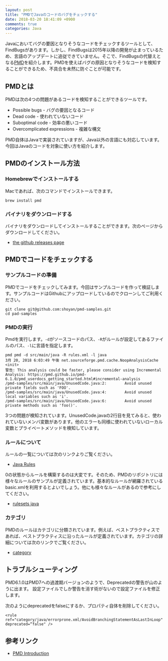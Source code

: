 ```yaml
---
layout: post
title: "PMDでJavaのコードのバグをチェックする"
date: 2018-03-20 18:41:09 +0900
comments: true
categories: Java
---
```


Javaにおいてバグの要因となりそうなコードをチェックするツールとして、FindBugsがあります。しかし、FindBugsは2015年以降の開発が止まっているため、言語のアップデートに追従できていません。そこで、FindBugsの代替えとなる<a href="https://pmd.github.io/pmd-6.1.0/index.html" target="_blank">PMD</a>を紹介します。PMDを使えばバグの原因となりそうなコードを検知することができるため、不具合を未然に防ぐことが可能です。

## PMDとは

PMDは次の4つの問題があるコードを検知することができるツールです。

* Possible bugs - バグの要因となるコード
* Dead code - 使われていないコード
* Suboptimal code - 効率の悪いコード
* Overcomplicated expressions - 複雑な構文

PMD自体はJavaで実装されていますが、Java以外の言語にも対応しています。今回はJavaのコードを対象に使い方を紹介します。

## PMDのインストール方法

### Homebrewでインストールする

Macであれば、次のコマンドでインストールできます。

```
brew install pmd
```

### バイナリをダウンロードする

バイナリをダウンロードしてインストールすることができます。次のページからダウンロードしてください。

* <a href="https://github.com/pmd/pmd/releases" target="_blank">the github releases page</a>

## PMDでコードをチェックする

### サンプルコードの準備

PMDでコードをチェックしてみます。今回はサンプルコードを作って検証します。サンプルコードはGithubにアップロードしているのでクローンしてご利用ください。

```
git clone git@github.com:shoyan/pmd-samples.git
cd pad-samples
```

### PMDの実行

Pmdを実行します。`-d`がソースコードのパス、`-R`がルールが設定してあるファイルのパス、`-l`に言語を指定します。

```
pmd pmd -d src/main/java -R rules.xml -l java
3月 20, 2018 6:03:49 午後 net.sourceforge.pmd.cache.NoopAnalysisCache <init>
警告: This analysis could be faster, please consider using Incremental Analysis: https://pmd.github.io/pmd-6.1.0/pmd_userdocs_getting_started.html#incremental-analysis
/pmd-samples/src/main/java/UnusedCode.java:2:        Avoid unused private fields such as 'FOO'.
/pmd-samples/src/main/java/UnusedCode.java:4:        Avoid unused local variables such as 'i'.
/pmd-samples/src/main/java/UnusedCode.java:6:        Avoid unused private methods such as 'foo()'.
```

3つの問題が検知されています。UnusedCode.javaの2行目を見てみると、使われていないメンバ変数があります。他のエラーも同様に使われていないローカル変数とプライベートメソッドを検知しています。


### ルールについて

ルールの一覧については次のリンクよりご覧ください。
* <a href="https://pmd.github.io/pmd-6.1.0/pmd_rules_java.html" target="_blank">Java Rules</a>

0の状態からルールを構築するのは大変です。そのため、PMDのリポジトリには様々なルールのサンプルが定義されています。基本的なルールが網羅されているbasic.xmlを利用するとよいでしょう。他にも様々なルールがあるので参考にしてください。
* <a href="https://github.com/pmd/pmd/tree/master/pmd-java/src/main/resources/rulesets/java" target="_blank">rulesets java</a>

### カテゴリ

PMDのルールはカテゴリに分類されています。例えば、ベストプラクティスであれば、ベストプラクティスに沿ったルールが定義されています。カテゴリの詳細については次のリンクでご覧ください。

* <a href="https://github.com/pmd/pmd/tree/master/pmd-java/src/main/resources/category/java" target="_blank">category</a>


## トラブルシューティング

PMD6.1.0はPMD7への過渡期バージョンのようで、Deprecatedの警告が山のように出ます。
設定ファイルでしか警告を消す術がないので設定ファイルを修正します。

次のようにdeprecatedをfalseにするか、プロパティ自体を削除してください。

```
<rule ref="category/java/errorprone.xml/AvoidBranchingStatementAsLastInLoop" deprecated=“false" />
```

## 参考リンク

* <a href="https://pmd.github.io/pmd-6.1.0/index.html" target="_blank">PMD Introduction</a>

